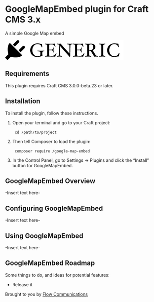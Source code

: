# GoogleMapEmbed plugin for Craft CMS 3.x

A simple Google Map embed

![Screenshot](resources/img/plugin-logo.png)

## Requirements

This plugin requires Craft CMS 3.0.0-beta.23 or later.

## Installation

To install the plugin, follow these instructions.

1. Open your terminal and go to your Craft project:

        cd /path/to/project

2. Then tell Composer to load the plugin:

        composer require /google-map-embed

3. In the Control Panel, go to Settings → Plugins and click the “Install” button for GoogleMapEmbed.

## GoogleMapEmbed Overview

-Insert text here-

## Configuring GoogleMapEmbed

-Insert text here-

## Using GoogleMapEmbed

-Insert text here-

## GoogleMapEmbed Roadmap

Some things to do, and ideas for potential features:

* Release it

Brought to you by [Flow Communications](https://www.flowsa.com)
